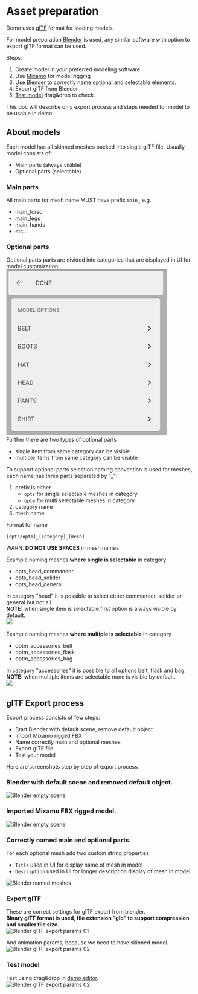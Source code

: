 # Asset preparation
Demo uses [glTF](https://www.khronos.org/gltf/) format for loading models.

For model preparation [Blender](https://www.blender.org/) is used, any similar software with option to export glTF format can be used.

Steps:
1. Create model in your preferred modeling software
2. Use [Mixamo](https://www.mixamo.com/) for model rigging
3. Use [Blender](https://www.blender.org/) to correctly name optional and selectable elements.
4. Export glTF from Blender
5. [Test model](https://gljubojevic.github.io/3dprint-demo) drag&drop to check.

This doc will describe only export process and steps needed for model to be usable in demo.

## About models
Each model has all skinned meshes packed into single glTF file.
Usually model consists of:
- Main parts (always visible)
- Optional parts (selectable)

### Main parts
All main parts for mesh name MUST have prefix `main_` e.g.
- main_torso
- main_legs
- main_hands
- etc...

### Optional parts
Optional parts parts are divided into categories that are displayed in UI for model customization.  
<img src="img/UI_Categories.png" width="425" />  
Further there are two types of optional parts
- single item from same category can be visible
- multiple items from same category can be visible

To support optional parts selection naming convention is used for meshes, each name has three parts separeted by "_":
1. prefix is either
	- `opts` for single selectable meshes in category
	- `òptm` for multi selectable meshes in category
2. category name
3. mesh name

Format for name
```
[opts/optm]_[category]_[mesh]
````
WARN: **DO NOT USE SPACES** in mesh names

Example naming meshes **where single is selectable** in category
- opts_head_commander
- opts_head_solider
- opts_head_general

In category "head" it is possible to select either commander, solider or general but not all.  
**NOTE:** when single item is selectable first option is always visible by default.  
<img src="img/UI_single_select.png" width="408" />  

Example naming meshes **where multiple is selectable** in category
- optm_accessories_belt
- optm_accessories_flask
- optm_accessories_bag

In category "accessories" it is possible to all options belt, flask and bag.  
**NOTE:** when multiple items are selectable none is visible by default.  
<img src="img/UI_multiple_select.png" width="408" />  


## glTF Export process
Export process consists of few steps:
- Start Blender with default scene, remove default object
- Import Mixamo rigged FBX
- Name correctly main and optional meshes
- Export glTF file
- Test your model

Here are screenshots step by step of export process.

### Blender with default scene and removed default object.
![Blender empty scene](img/Blender_empty.png)  

### Imported Mixamo FBX rigged model.  
![Blender empty scene](img/Blender_imported.png)  

### Correctly named main and optional parts.
For each optional mesh add two custom string properties
- `Title` used in UI for display name of mesh in model
- `Description` used in UI for longer description display of mesh in model

![Blender named meshes](img/Blender_name_meshes.png)  

### Export glTF  
These are correct settings for glTF export from blender.  
**Binary glTF format is used, file extension "glb" to support compression and smaller file size.**  
![Blender glTF export params 01](img/Blender_export01.png)  

And animation params, because we need to have skinned model.  
![Blender glTF export params 02](img/Blender_export01.png)  

### Test model
Test using drag&drop in [demo editor](https://gljubojevic.github.io/3dprint-demo).  
![Blender glTF export params 02](img/demo_editor.png)  
